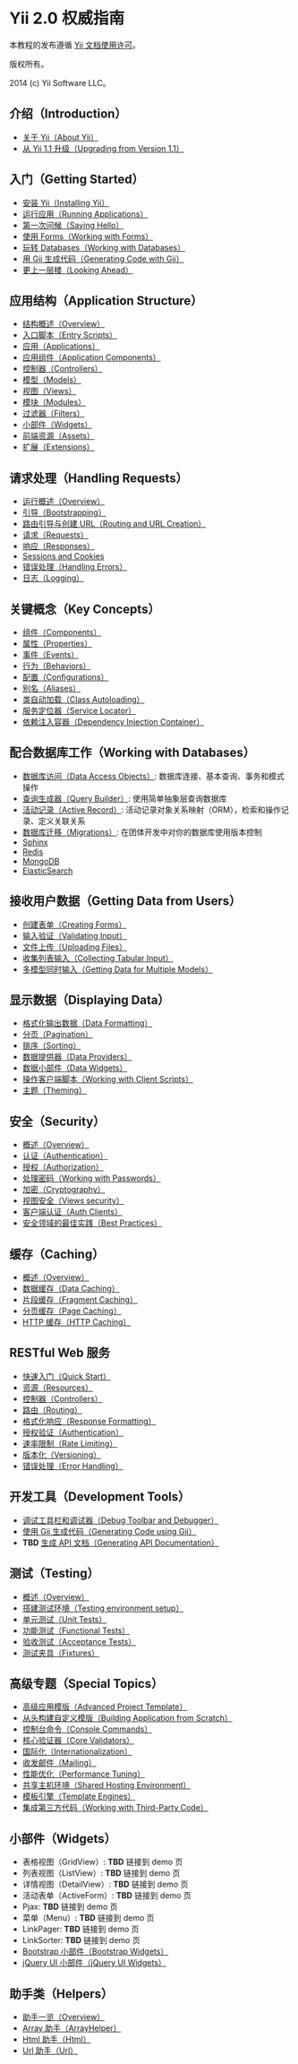 Yii 2.0 权威指南
===============================

本教程的发布遵循 [Yii 文档使用许可](http://www.yiiframework.com/doc/terms/)。

版权所有。

2014 (c) Yii Software LLC。


介绍（Introduction）
------------

* [关于 Yii（About Yii）](intro-yii.md)
* [从 Yii 1.1 升级（Upgrading from Version 1.1）](intro-upgrade-from-v1.md)


入门（Getting Started）
---------------

* [安装 Yii（Installing Yii）](start-installation.md)
* [运行应用（Running Applications）](start-workflow.md)
* [第一次问候（Saying Hello）](start-hello.md)
* [使用 Forms（Working with Forms）](start-forms.md)
* [玩转 Databases（Working with Databases）](start-databases.md)
* [用 Gii 生成代码（Generating Code with Gii）](start-gii.md)
* [更上一层楼（Looking Ahead）](start-looking-ahead.md)


应用结构（Application Structure）
---------------------

* [结构概述（Overview）](structure-overview.md)
* [入口脚本（Entry Scripts）](structure-entry-scripts.md)
* [应用（Applications）](structure-applications.md)
* [应用组件（Application Components）](structure-application-components.md)
* [控制器（Controllers）](structure-controllers.md)
* [模型（Models）](structure-models.md)
* [视图（Views）](structure-views.md)
* [模块（Modules）](structure-modules.md)
* [过滤器（Filters）](structure-filters.md)
* [小部件（Widgets）](structure-widgets.md)
* [前端资源（Assets）](structure-assets.md)
* [扩展（Extensions）](structure-extensions.md)


请求处理（Handling Requests）
-----------------

* [运行概述（Overview）](runtime-overview.md)
* [引导（Bootstrapping）](runtime-bootstrapping.md)
* [路由引导与创建 URL（Routing and URL Creation）](runtime-routing.md)
* [请求（Requests）](runtime-requests.md)
* [响应（Responses）](runtime-responses.md)
* [Sessions and Cookies](runtime-sessions-cookies.md)
* [错误处理（Handling Errors）](runtime-handling-errors.md)
* [日志（Logging）](runtime-logging.md)


关键概念（Key Concepts）
------------

* [组件（Components）](concept-components.md)
* [属性（Properties）](concept-properties.md)
* [事件（Events）](concept-events.md)
* [行为（Behaviors）](concept-behaviors.md)
* [配置（Configurations）](concept-configurations.md)
* [别名（Aliases）](concept-aliases.md)
* [类自动加载（Class Autoloading）](concept-autoloading.md)
* [服务定位器（Service Locator）](concept-service-locator.md)
* [依赖注入容器（Dependency Injection Container）](concept-di-container.md)


配合数据库工作（Working with Databases）
----------------------

* [数据库访问（Data Access Objects）](db-dao.md): 数据库连接、基本查询、事务和模式操作
* [查询生成器（Query Builder）](db-query-builder.md): 使用简单抽象层查询数据库
* [活动记录（Active Record）](db-active-record.md): 活动记录对象关系映射（ORM），检索和操作记录、定义关联关系
* [数据库迁移（Migrations）](db-migrations.md): 在团体开发中对你的数据库使用版本控制
* [Sphinx](https://github.com/yiisoft/yii2-sphinx/blob/master/docs/guide/README.md)
* [Redis](https://github.com/yiisoft/yii2-redis/blob/master/docs/guide/README.md)
* [MongoDB](https://github.com/yiisoft/yii2-mongodb/blob/master/docs/guide/README.md)
* [ElasticSearch](https://github.com/yiisoft/yii2-elasticsearch/blob/master/docs/guide/README.md)


接收用户数据（Getting Data from Users）
-----------------------

* [创建表单（Creating Forms）](input-forms.md)
* [输入验证（Validating Input）](input-validation.md)
* [文件上传（Uploading Files）](input-file-upload.md)
* [收集列表输入（Collecting Tabular Input）](input-tabular-input.md)
* [多模型同时输入（Getting Data for Multiple Models）](input-multiple-models.md)


显示数据（Displaying Data）
---------------

* [格式化输出数据（Data Formatting）](output-formatting.md)
* [分页（Pagination）](output-pagination.md)
* [排序（Sorting）](output-sorting.md)
* [数据提供器（Data Providers）](output-data-providers.md)
* [数据小部件（Data Widgets）](output-data-widgets.md)
* [操作客户端脚本（Working with Client Scripts）](output-client-scripts.md)
* [主题（Theming）](output-theming.md)


安全（Security）
--------

* [概述（Overview）](security-overview.md)
* [认证（Authentication）](security-authentication.md)
* [授权（Authorization）](security-authorization.md)
* [处理密码（Working with Passwords）](security-passwords.md)
* [加密（Cryptography）](security-cryptography.md)
* [视图安全（Views security）](structure-views.md#security)
* [客户端认证（Auth Clients）](https://github.com/yiisoft/yii2-authclient/blob/master/docs/guide/README.md)
* [安全领域的最佳实践（Best Practices）](security-best-practices.md)


缓存（Caching）
-------

* [概述（Overview）](caching-overview.md)
* [数据缓存（Data Caching）](caching-data.md)
* [片段缓存（Fragment Caching）](caching-fragment.md)
* [分页缓存（Page Caching）](caching-page.md)
* [HTTP 缓存（HTTP Caching）](caching-http.md)


RESTful Web 服务
--------------------

* [快速入门（Quick Start）](rest-quick-start.md)
* [资源（Resources）](rest-resources.md)
* [控制器（Controllers）](rest-controllers.md)
* [路由（Routing）](rest-routing.md)
* [格式化响应（Response Formatting）](rest-response-formatting.md)
* [授权验证（Authentication）](rest-authentication.md)
* [速率限制（Rate Limiting）](rest-rate-limiting.md)
* [版本化（Versioning）](rest-versioning.md)
* [错误处理（Error Handling）](rest-error-handling.md)


开发工具（Development Tools）
-----------------

* [调试工具栏和调试器（Debug Toolbar and Debugger）](https://github.com/yiisoft/yii2-debug/blob/master/docs/guide/README.md)
* [使用 Gii 生成代码（Generating Code using Gii）](https://github.com/yiisoft/yii2-gii/blob/master/docs/guide/README.md)
* **TBD** [生成 API 文档（Generating API Documentation）](https://github.com/yiisoft/yii2-apidoc)


测试（Testing）
-------

* [概述（Overview）](test-overview.md)
* [搭建测试环境（Testing environment setup）](test-environment-setup.md)
* [单元测试（Unit Tests）](test-unit.md)
* [功能测试（Functional Tests）](test-functional.md)
* [验收测试（Acceptance Tests）](test-acceptance.md)
* [测试夹具（Fixtures）](test-fixtures.md)


高级专题（Special Topics）
--------------

* [高级应用模版（Advanced Project Template）](https://github.com/yiisoft/yii2-app-advanced/blob/master/docs/guide/README.md)
* [从头构建自定义模版（Building Application from Scratch）](tutorial-start-from-scratch.md)
* [控制台命令（Console Commands）](tutorial-console.md)
* [核心验证器（Core Validators）](tutorial-core-validators.md)
* [国际化（Internationalization）](tutorial-i18n.md)
* [收发邮件（Mailing）](tutorial-mailing.md)
* [性能优化（Performance Tuning）](tutorial-performance-tuning.md)
* [共享主机环境（Shared Hosting Environment）](tutorial-shared-hosting.md)
* [模板引擎（Template Engines）](tutorial-template-engines.md)
* [集成第三方代码（Working with Third-Party Code）](tutorial-yii-integration.md)


小部件（Widgets）
-------

* 表格视图（GridView）: **TBD** 链接到 demo 页
* 列表视图（ListView）: **TBD** 链接到 demo 页
* 详情视图（DetailView）: **TBD** 链接到 demo 页
* 活动表单（ActiveForm）: **TBD** 链接到 demo 页
* Pjax: **TBD** 链接到 demo 页
* 菜单（Menu）: **TBD** 链接到 demo 页
* LinkPager: **TBD** 链接到 demo 页
* LinkSorter: **TBD** 链接到 demo 页
* [Bootstrap 小部件（Bootstrap Widgets）](https://github.com/yiisoft/yii2-bootstrap/blob/master/docs/guide/README.md)
* [jQuery UI 小部件（jQuery UI Widgets）](https://github.com/yiisoft/yii2-jui/blob/master/docs/guide/README.md)


助手类（Helpers）
-------

* [助手一览（Overview）](helper-overview.md)
* [Array 助手（ArrayHelper）](helper-array.md)
* [Html 助手（Html）](helper-html.md)
* [Url 助手（Url）](helper-url.md)
